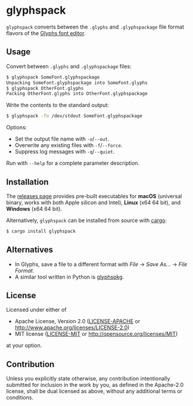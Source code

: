 # glyphspack

`glyphspack` converts between the  `.glyphs` and `.glyphspackage` file format flavors of the [Glyphs font editor](https://glyphsapp.com).

## Usage

Convert between `.glyphs` and `.glyphspackage` files:

```sh
$ glyphspack SomeFont.glyphspackage
Unpacking SomeFont.glyphspackage into SomeFont.glyphs
$ glyphspack OtherFont.glyphs
Packing OtherFont.glyphs into OtherFont.glyphspackage
```

Write the contents to the standard output:

```sh
$ glyphspack -fo /dev/stdout SomeFont.glyphspackage
```

Options:

- Set the output file name with `-o`/`--out`.
- Overwrite any existing files with `-f`/`--force`.
- Suppress log messages with `-q`/`--quiet`.

Run with `--help` for a complete parameter description.

## Installation

The [releases page](https://github.com/florianpircher/glyphspack/releases) provides pre-built executables for **macOS** (universal binary, works with both Apple silicon and Intel), **Linux** (x64 64 bit), and **Windows** (x64 64 bit).

Alternatively, `glyphspack` can be installed from source with [cargo](https://doc.rust-lang.org/cargo/):

```sh
$ cargo install glyphspack
```

## Alternatives

- In Glyphs, save a file to a different format with _File_ → _Save As…_ → _File Format_.
- A similar tool written in Python is [glyphspkg](https://github.com/jenskutilek/glyphspkg).

## License

Licensed under either of

- Apache License, Version 2.0 ([LICENSE-APACHE](LICENSE-APACHE) or <http://www.apache.org/licenses/LICENSE-2.0>)
- MIT license ([LICENSE-MIT](LICENSE-MIT) or <http://opensource.org/licenses/MIT>)

at your option.

## Contribution

Unless you explicitly state otherwise, any contribution intentionally submitted for inclusion in the work by you, as defined in the Apache-2.0 license, shall be dual licensed as above, without any additional terms or conditions.
